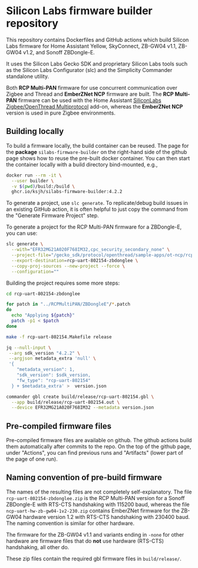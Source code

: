 # Silicon Labs firmware builder repository

This repository contains Dockerfiles and GitHub actions which build Silicon Labs
firmware for Home Assistant Yellow, SkyConnect, ZB-GW04 v1.1, ZB-GW04 v1.2, and Sonoff ZBDongle-E.

It uses the Silicon Labs Gecko SDK and proprietary Silicon Labs tools such as
the Silicon Labs Configurator (slc) and the Simplicity Commander standalone
utility.

Both **RCP Multi-PAN** firmware for use concurrent communication over Zigbee and Thread and **EmberZNet NCP** firmware are built. The **RCP Multi-PAN** firmware can be used with the Home Assistant [SiliconLabs Zigbee/OpenThread Multiprotocol](https://github.com/home-assistant/addons/tree/master/silabs-multiprotocol) add-on, whereas the **EmberZNet NCP** version is used in pure Zigbee environments. 

## Building locally

To build a firmware locally, the build container can be reused. The page for the **package** ``silabs-firmware-builder`` 
on the right-hand side of the github page shows how to reuse the pre-built docker container. You can then start the
container locally with a build directory bind-mounted, e.g.,

```sh
docker run --rm -it \
  --user builder \
  -v $(pwd)/build:/build \
  ghcr.io/ksjh/silabs-firmware-builder:4.2.2
```

To generate a project, use `slc generate`. To replicate/debug build issues in
an existing GitHub action, it is often helpful to just copy the command from
the "Generate Firmware Project" step.

To generate a project for the RCP Multi-PAN firmware for a ZBDongle-E, you can use:

```sh
slc generate \
  --with="EFR32MG21A020F768IM32,cpc_security_secondary_none" \
  --project-file="/gecko_sdk/protocol/openthread/sample-apps/ot-ncp/rcp-uart-802154.slcp" \
  --export-destination=rcp-uart-802154-zbdonglee \
  --copy-proj-sources --new-project --force \
  --configuration=""
```

Building the project requires some more steps:

```sh
cd rcp-uart-802154-zbdonglee

for patch in "../RCPMultiPAN/ZBDongleE"/*.patch
do
  echo "Applying ${patch}"
  patch -p1 < $patch
done

make -f rcp-uart-802154.Makefile release

jq --null-input \
 --arg sdk_version "4.2.2" \
 --argjson metadata_extra 'null' \
 '{
    "metadata_version": 1,
    "sdk_version": $sdk_version,
    "fw_type": "rcp-uart-802154"
  } + $metadata_extra' >  version.json

commander gbl create build/release/rcp-uart-802154.gbl \
  --app build/release/rcp-uart-802154.out \
  --device EFR32MG21A020F768IM32 --metadata version.json
```

## Pre-compiled firmware files
Pre-compiled firmware files are available on github. The github actions build them automatically after commits to the repo. On the top of the github page, under "Actions", you can find previous runs and "Artifacts" (lower part of the page of one run). 

## Naming convention of pre-build firmware
The names of the resulting files are not completely self-explanatory. The file ``rcp-uart-802154-zbdonglee.zip`` is the RCP Multi-PAN version for a Sonoff ZBDongle-E with RTS-CTS handshaking with 115200 baud, whereas the file ``ncp-uart-hw-zb-gw04-1v2-230.zip`` contains EmberZNet firmware for the ZB-GW04 hardware version 1.2 with RTS-CTS handshaking with 230400 baud. The naming convention is similar for other hardware. 

The firmware for the ZB-GW04 v1.1 and variants ending in ``-none`` for other hardware are firmware files that do **not** use hardware (RTS-CTS) handshaking, all other do.

These zip files contain the required gbl firmware files in ``build/release/``.
